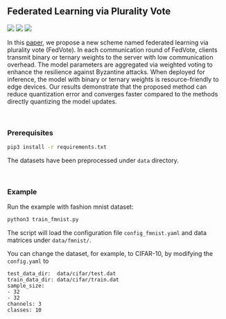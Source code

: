 ## Federated Learning via Plurality Vote
![](https://img.shields.io/badge/Python-3-blue) ![](https://img.shields.io/badge/Pytorch-1.9.0-blue) ![](https://img.shields.io/badge/status-maintained-green) 

In this [paper](https://arxiv.org/abs/2110.02998), we propose a new scheme named federated learning via plurality vote (FedVote). In each communication round of FedVote, clients transmit binary or ternary weights to the server with low communication overhead. The model parameters are aggregated via weighted voting to enhance the resilience against Byzantine attacks. When deployed for inference, the model with binary or ternary weights is resource-friendly to edge devices. Our results demonstrate that the proposed method can reduce quantization error and converges faster compared to the methods directly quantizing the model updates.

<br />

### Prerequisites

```bash
pip3 install -r requirements.txt
```
The datasets have been preprocessed under `data` directory.

<br />

### Example


Run the example with fashion mnist dataset: 
```bash
python3 train_fmnist.py
```
The script will load the configuration file `config_fmnist.yaml` and data matrices under `data/fmnist/`. 

You can change the dataset, for example, to CIFAR-10, by modifying the `config.yaml` to 
```
test_data_dir:  data/cifar/test.dat
train_data_dir: data/cifar/train.dat
sample_size:
- 32
- 32
channels: 3
classes: 10
```

<br />

